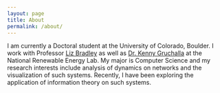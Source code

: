 ```yaml
---
layout: page
title: About
permalink: /about/
---
```

I am currently a Doctoral student at the University of Colorado, Boulder. I work with Professor [Liz
Bradley](http://www.cs.colorado.edu/~lizb/)
as well as [Dr. Kenny Gruchalla](http://energysciences.nrel.gov/csc/staff/kenny_gruchalla) at the National Renewable Energy Lab. My major is Computer Science and my
research interests include analysis of dynamics on networks and the visualization of such systems. Recently,
I have been exploring the application of information theory on such systems. 
